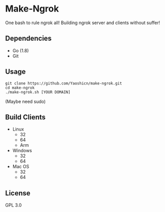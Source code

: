 # Make-Ngrok
One bash to rule ngrok all! Building ngrok server and clients without suffer!

## Dependencies
- Go (1.8)
- Git

## Usage
```
git clone https://github.com/Yaoshicn/make-ngrok.git
cd make-ngrok
./make-ngrok.sh [YOUR DOMAIN] 
```
(Maybe need sudo)

## Build Clients
- Linux
    - 32
    - 64
    - Arm
- Windows
    - 32
    - 64
- Mac OS
    - 32
    - 64

## License
GPL 3.0
